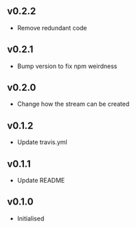 ## v0.2.2

 * Remove redundant code
 
## v0.2.1

 * Bump version to fix npm weirdness

## v0.2.0

 * Change how the stream can be created

## v0.1.2

 * Update travis.yml

## v0.1.1

 * Update README
 
## v0.1.0

 * Initialised
